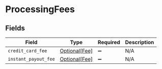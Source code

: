 # ProcessingFees


## Fields

| Field                                       | Type                                        | Required                                    | Description                                 |
| ------------------------------------------- | ------------------------------------------- | ------------------------------------------- | ------------------------------------------- |
| `credit_card_fee`                           | [Optional[Fee]](../../models/shared/fee.md) | :heavy_minus_sign:                          | N/A                                         |
| `instant_payout_fee`                        | [Optional[Fee]](../../models/shared/fee.md) | :heavy_minus_sign:                          | N/A                                         |